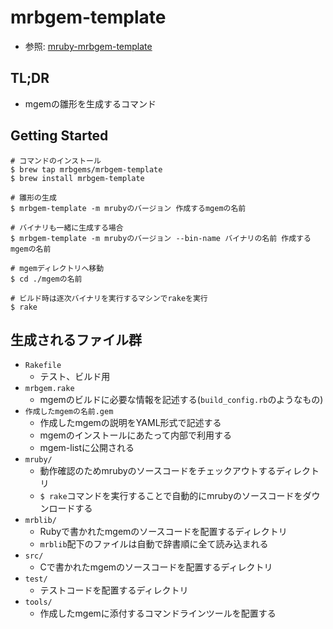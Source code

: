 # mrbgem-template
- 参照: [mruby-mrbgem-template](https://github.com/matsumotory/mruby-mrbgem-template)

## TL;DR
- mgemの雛形を生成するコマンド

## Getting Started
```
# コマンドのインストール
$ brew tap mrbgems/mrbgem-template
$ brew install mrbgem-template

# 雛形の生成
$ mrbgem-template -m mrubyのバージョン 作成するmgemの名前

# バイナリも一緒に生成する場合
$ mrbgem-template -m mrubyのバージョン --bin-name バイナリの名前 作成するmgemの名前

# mgemディレクトリへ移動
$ cd ./mgemの名前

# ビルド時は逐次バイナリを実行するマシンでrakeを実行
$ rake
```

## 生成されるファイル群
- `Rakefile`
  - テスト、ビルド用
- `mrbgem.rake`
  - mgemのビルドに必要な情報を記述する(`build_config.rb`のようなもの)
- `作成したmgemの名前.gem`
  - 作成したmgemの説明をYAML形式で記述する
  - mgemのインストールにあたって内部で利用する
  - mgem-listに公開される
- `mruby/`
  - 動作確認のためmrubyのソースコードをチェックアウトするディレクトリ
  - `$ rake`コマンドを実行することで自動的にmrubyのソースコードをダウンロードする
- `mrblib/`
  - Rubyで書かれたmgemのソースコードを配置するディレクトリ
  - `mrblib`配下のファイルは自動で辞書順に全て読み込まれる
- `src/`
  - Cで書かれたmgemのソースコードを配置するディレクトリ
- `test/`
  - テストコードを配置するディレクトリ
- `tools/`
  - 作成したmgemに添付するコマンドラインツールを配置する
